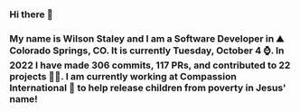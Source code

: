 ### Hi there 👋

### My name is Wilson Staley and I am a Software Developer in ⛰ Colorado Springs, CO.  It is currently Tuesday, October 4 ⌚. In 2022 I have made 306 commits, 117 PRs, and contributed to 22 projects 👨‍💻. I am currently working at Compassion International 🏢 to help release children from poverty in Jesus' name!